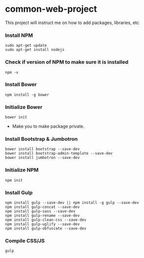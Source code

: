 # common-web-project
This project will instruct me on how to add packages, libraries, etc

### Install NPM
    sudo apt-get update
    sudo apt-get install nodejs

### Check if version of NPM to make sure it is installed
    npm -v

### Install Bower
    npm install -g bower

### Initialize Bower
    bower init
- Make you to make package private.

### Install Bootstrap & Jumbotron
    bower install bootstrap --save-dev
    bower install bootstrap-admin-template --save-dev
    bower install jumbotron --save-dev
    
### Initialize NPM
    npm init

### Install Gulp
    npm install gulp --save-dev || npm install -g gulp --save-dev
    npm install gulp-concat --save-dev
    npm install gulp-sass --save-dev
    npm install gulp-rename --save-dev
    npm install gulp-clean-css --save-dev
    npm install gulp-uglify --save-dev
    npm install gulp-obfuscate --save-dev

### Compile CSS/JS
    gulp